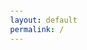```yaml
---
layout: default
permalink: /
---
```


<head>
	<title>Niyoushas Website</title>
	<style>
		body {
			display: flex;
			justify-content: center;
			align-items: center;
			height: 100vh;
			margin: 0;
		}
		
		h1 {
			font-size: 6em;
			text-align: center;
		}
	</style>
</head>
<body>
	<h1>Hier war mal Liebe</h1>
</body>
